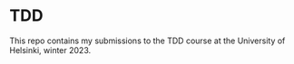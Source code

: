 # TDD

This repo contains my submissions to the TDD course at the University of Helsinki, winter 2023.
